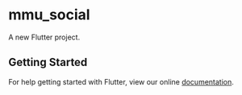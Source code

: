 # mmu_social

A new Flutter project.

## Getting Started

For help getting started with Flutter, view our online
[documentation](http://flutter.io/).
